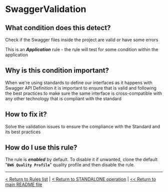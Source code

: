 # SwaggerValidation

## What condition does this detect?

Check if the Swagger files inside the project are valid or have some errors

This is an ***Application*** rule - the rule will test for some condition within the application

## Why is this condition important?

When we're using standards to define our interfaces as it happens with Swagger API Definition it is important to ensure that is valid and following the best practices to make sure the same interface is cross-compatible with any other technology that is compliant with the standard

## How to fix it?

Solve the validation issues to ensure the compliance with the Standard and its best practices

## How do I use this rule?

The rule is **_enabled_** by default. To disable it if unwanted, clone the default "**`BW6 Quality Profile`**" quality profile and then disable the rule.

---
[< Return to Rules list](./RULES.md) | [< Return to STANDALONE operation](../STANDALONE.md) | [<< Return to main README file](../../README.md)
